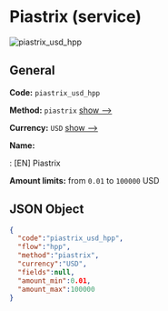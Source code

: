 
# Piastrix (service) 
![piastrix_usd_hpp](https://static.openfintech.io/payment_methods/piastrix_usd_hpp/logo.svg?w=400&c=v0.59.26#w200)  

## General 
 
**Code:** `piastrix_usd_hpp` 
 
**Method:** `piastrix` 
 [show -->](/payment-methods/piastrix/) 
 
**Currency:** `USD` [show -->](/currencies/USD/) 
 
**Name:** 
 
:	[EN] Piastrix 
 
**Amount limits:** from `0.01` to `100000` USD 

## JSON Object 

```json
{
  "code":"piastrix_usd_hpp",
  "flow":"hpp",
  "method":"piastrix",
  "currency":"USD",
  "fields":null,
  "amount_min":0.01,
  "amount_max":100000
}
```  
